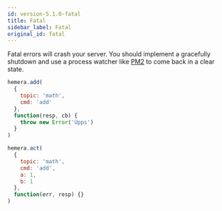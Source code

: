 ```yaml
---
id: version-5.1.0-fatal
title: Fatal
sidebar_label: Fatal
original_id: fatal
---
```


Fatal errors will crash your server. You should implement a gracefully shutdown and use a process watcher like [PM2](http://pm2.keymetrics.io/) to come back in a clear state.

```js
hemera.add(
  {
    topic: 'math',
    cmd: 'add'
  },
  function(resp, cb) {
    throw new Error('Upps')
  }
)

hemera.act(
  {
    topic: 'math',
    cmd: 'add',
    a: 1,
    b: 1
  },
  function(err, resp) {}
)
```
